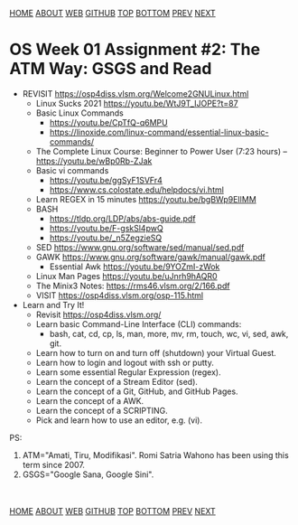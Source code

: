 ---
---
[HOME](index.md)
[ABOUT](README.md)
[WEB](https://osp4diss.vlsm.org/)
[GITHUB](https://github.com/os2xx/osp4diss/)
[TOP](#)
[BOTTOM](#endofpage)
[PREV](W01-01.md)
[NEXT](W01-03.md)

# OS Week 01 Assignment #2: The ATM Way: GSGS and Read

* REVISIT <https://osp4diss.vlsm.org/Welcome2GNULinux.html>
  * Linux Sucks 2021 <https://youtu.be/WtJ9T_IJOPE?t=87>
  * Basic Linux Commands
    * <https://youtu.be/CpTfQ-q6MPU>
    * <https://linoxide.com/linux-command/essential-linux-basic-commands/>
  * The Complete Linux Course: Beginner to Power User (7:23 hours) –
    <https://youtu.be/wBp0Rb-ZJak>
  * Basic vi commands
    * <https://youtu.be/ggSyF1SVFr4>
    * <https://www.cs.colostate.edu/helpdocs/vi.html>
  * Learn REGEX in 15 minutes <https://youtu.be/bgBWp9EIlMM>
  * BASH 
    * <https://tldp.org/LDP/abs/abs-guide.pdf>
    * <https://youtu.be/F-gskSl4pwQ>
    * <https://youtu.be/_n5ZegzieSQ>
  * SED <https://www.gnu.org/software/sed/manual/sed.pdf>
  * GAWK <https://www.gnu.org/software/gawk/manual/gawk.pdf>
    * Essential Awk <https://youtu.be/9YOZmI-zWok>
  * Linux Man Pages <https://youtu.be/uJnrh9hAQR0>
  * The Minix3 Notes: <https://rms46.vlsm.org/2/166.pdf>
  * VISIT <https://osp4diss.vlsm.org/osp-115.html>
* Learn and Try It!
  * Revisit <https://osp4diss.vlsm.org/>
  * Learn basic Command-Line Interface (CLI) commands:
    * bash, cat, cd, cp, ls, man, more, mv, rm, touch, wc, vi, sed, awk, git.
  * Learn how to turn on and turn off (shutdown) your Virtual Guest.
  * Learn how to login and logout with ssh or putty.
  * Learn some essential Regular Expression (regex).
  * Learn the concept of a Stream Editor (sed).
  * Learn the concept of a Git, GitHub, and GitHub Pages.
  * Learn the concept of a AWK.
  * Learn the concept of a SCRIPTING.
  * Pick and learn how to use an editor, e.g. (vi).

PS:
1. ATM="Amati, Tiru, Modifikasi". Romi Satria Wahono has been using this term since 2007.
2. GSGS="Google Sana, Google Sini".

<br id="endofpage"><br>
[HOME](index.md)
[ABOUT](README.md)
[WEB](https://osp4diss.vlsm.org/)
[GITHUB](https://github.com/os2xx/osp4diss)
[TOP](#)
[BOTTOM](#endofpage)
[PREV](W01-01.md)
[NEXT](W01-03.md)
<br>

